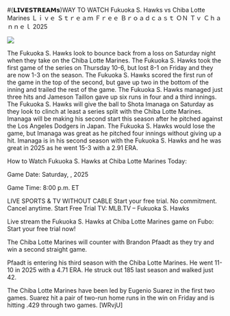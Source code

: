 #(𝗟𝗜𝗩𝗘𝗦𝗧𝗥𝗘𝗔𝗠𝘀)WAY TO WATCH Fukuoka S. Hawks vs Chiba Lotte Marines Ｌｉｖｅ Ｓｔｒｅａｍ Ｆｒｅｅ Ｂｒｏａｄｃａｓｔ ＯＮ Ｔｖ Ｃｈａｎｎｅｌ  2025  
  
  
[![](https://i.imgur.com/qSNzIqt.png)](https://movie.rssnews.media/HOwdRwMAt.php)  
  
The Fukuoka S. Hawks look to bounce back from a loss on Saturday night when they take on the Chiba Lotte Marines. The Fukuoka S. Hawks took the first game of the series on Thursday 10-6, but lost 8-1 on Friday and they are now 1-3 on the season. The Fukuoka S. Hawks scored the first run of the game in the top of the second, but gave up two in the bottom of the inning and trailed the rest of the game. The Fukuoka S. Hawks managed just three hits and Jameson Taillon gave up six runs in four and a third innings. The Fukuoka S. Hawks will give the ball to Shota Imanaga on Saturday as they look to clinch at least a series split with the Chiba Lotte Marines. Imanaga will be making his second start this season after he pitched against the Los Angeles Dodgers in Japan. The Fukuoka S. Hawks would lose the game, but Imanaga was great as he pitched four innings without giving up a hit. Imanaga is in his second season with the Fukuoka S. Hawks and he was great in 2025 as he went 15-3 with a 2.91 ERA.

How to Watch Fukuoka S. Hawks at Chiba Lotte Marines Today:

Game Date: Saturday, , 2025

Game Time: 8:00 p.m. ET

LIVE SPORTS & TV WITHOUT CABLE
Start your free trial. No commitment. Cancel anytime.
Start Free Trial
TV: MLB.TV – Fukuoka S. Hawks

Live stream the Fukuoka S. Hawks at Chiba Lotte Marines game on Fubo: Start your free trial now!

The Chiba Lotte Marines will counter with Brandon Pfaadt as they try and win a second straight game.

Pfaadt is entering his third season with the Chiba Lotte Marines. He went 11-10 in 2025 with a 4.71 ERA. He struck out 185 last season and walked just 42.

The Chiba Lotte Marines have been led by Eugenio Suarez in the first two games. Suarez hit a pair of two-run home runs in the win on Friday and is hitting .429 through two games. [WRvjU]